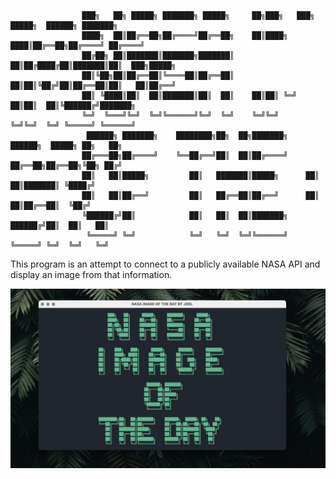 					███╗   ██╗ █████╗ ███████╗ █████╗     ██╗███╗   ███╗ █████╗  ██████╗ ███████╗
					████╗  ██║██╔══██╗██╔════╝██╔══██╗    ██║████╗ ████║██╔══██╗██╔════╝ ██╔════╝
					██╔██╗ ██║███████║███████╗███████║    ██║██╔████╔██║███████║██║  ███╗█████╗
					██║╚██╗██║██╔══██║╚════██║██╔══██║    ██║██║╚██╔╝██║██╔══██║██║   ██║██╔══╝
					██║ ╚████║██║  ██║███████║██║  ██║    ██║██║ ╚═╝ ██║██║  ██║╚██████╔╝███████╗
					╚═╝  ╚═══╝╚═╝  ╚═╝╚══════╝╚═╝  ╚═╝    ╚═╝╚═╝     ╚═╝╚═╝  ╚═╝ ╚═════╝ ╚══════╝
					 ██████╗ ███████╗    ████████╗██╗  ██╗███████╗    ██████╗  █████╗ ██╗   ██╗
					██╔═══██╗██╔════╝    ╚══██╔══╝██║  ██║██╔════╝    ██╔══██╗██╔══██╗╚██╗ ██╔╝
					██║   ██║█████╗         ██║   ███████║█████╗      ██║  ██║███████║ ╚████╔╝
					██║   ██║██╔══╝         ██║   ██╔══██║██╔══╝      ██║  ██║██╔══██║  ╚██╔╝
					╚██████╔╝██║            ██║   ██║  ██║███████╗    ██████╔╝██║  ██║   ██║
					 ╚═════╝ ╚═╝            ╚═╝   ╚═╝  ╚═╝╚══════╝    ╚═════╝ ╚═╝  ╚═╝   ╚═╝


This program is an attempt to connect to a publicly available NASA API 
and display an image from that information.

![Screenshot](Screenshot.png)
